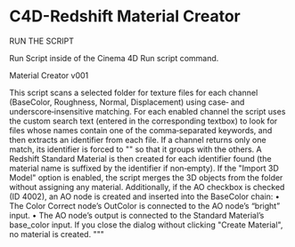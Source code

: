 # C4D-Redshift Material Creator


RUN THE SCRIPT

Run Script inside of the Cinema 4D Run script command.


Material Creator v001

This script scans a selected folder for texture files for each channel 
(BaseColor, Roughness, Normal, Displacement) using case‐ and underscore‐insensitive matching.
For each enabled channel the script uses the custom search text (entered in the corresponding textbox)
to look for files whose names contain one of the comma‐separated keywords, and then extracts an identifier from each file.
If a channel returns only one match, its identifier is forced to "" so that it groups with the others.
A Redshift Standard Material is then created for each identifier found (the material name is suffixed by the identifier if non‐empty).
If the "Import 3D Model" option is enabled, the script merges the 3D objects from the folder without assigning any material.
Additionally, if the AO checkbox is checked (ID 4002), an AO node is created and inserted into the BaseColor chain:
  • The Color Correct node’s OutColor is connected to the AO node’s “bright” input.
  • The AO node’s output is connected to the Standard Material’s base_color input.
If you close the dialog without clicking "Create Material", no material is created.
"""

